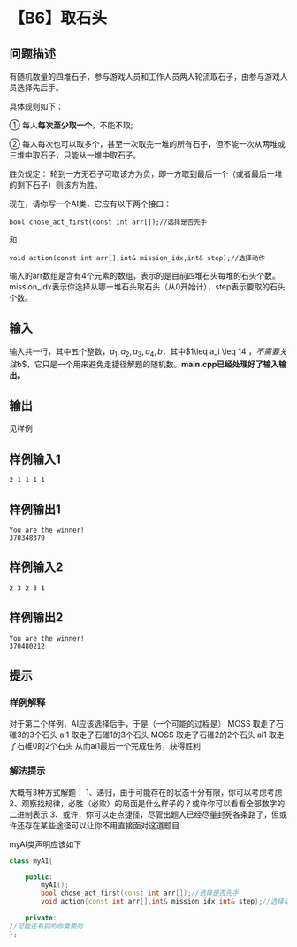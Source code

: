 # 【B6】取石头

## 问题描述

有随机数量的四堆石子，参与游戏人员和工作人员两人轮流取石子，由参与游戏人员选择先后手。

具体规则如下：

① 每人​**每次至少取一个**​，不能不取;

② 每人每次也可以取多个，甚至一次取完一堆的所有石子，但不能一次从两堆或三堆中取石子，只能从一堆中取石子。

胜负规定：
轮到一方无石子可取该方为负，即一方取到最后一个（或者最后一堆的剩下石子）则该方为胜。

现在，请你写一个AI类，它应有以下两个接口：

```
bool chose_act_first(const int arr[]);//选择是否先手
```

和

```
void action(const int arr[],int& mission_idx,int& step);//选择动作
```

输入的arr数组是含有4个元素的数组，表示的是目前四堆石头每堆的石头个数。mission_idx表示你选择从哪一堆石头取石头（从0开始计），step表示要取的石头个数。

## 输入

输入共一行，其中五个整数，$a_1,a_2,a_3,a_4,b$，其中$1\leq a_i \leq 14 $，不需要关注$b$，它只是一个用来避免走捷径解题的随机数。**main.cpp已经处理好了输入输出。**

## 输出

见样例

## 样例输入1

```
2 1 1 1 1
```

## 样例输出1

```
You are the winner!
370348370
```

## 样例输入2

```
2 3 2 3 1
```

## 样例输出2

```
You are the winner!
370480212
```

## 提示

### 样例解释

对于第二个样例，AI应该选择后手，于是（一个可能的过程是）
MOSS 取走了石碓3的3个石头
ai1  取走了石碓1的3个石头
MOSS  取走了石碓2的2个石头
ai1  取走了石碓0的2个石头
从而ai1最后一个完成任务，获得胜利

### 解法提示

大概有3种方式解题：
1、递归，由于可能存在的状态十分有限，你可以考虑考虑
2、观察找规律，必胜（必败）的局面是什么样子的？或许你可以看看全部数字的二进制表示
3、或许，你可以走点捷径，尽管出题人已经尽量封死各条路了，但或许还存在某些途径可以让你不用直接面对这道题目..

myAI类声明应该如下

```c++
class myAI{

	public:
		myAI();
		bool chose_act_first(const int arr[]);//选择是否先手
		void action(const int arr[],int& mission_idx,int& step);//选择动作 
		
	private:
//可能还有别的你需要的
};
```

